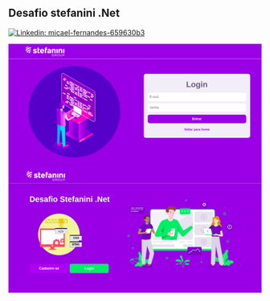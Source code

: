 <h2>Desafio stefanini .Net</h2>

[![Linkedin: micael-fernandes-659630b3](https://img.shields.io/badge/-micaelfernandes-blue?style=flat-square&logo=Linkedin&logoColor=white&link=https://www.linkedin.com/in/micael-fernandes-659630b3/)](https://www.linkedin.com/in/micael-fernandes-659630b3/)

<img align='right' src="https://github.com/GileardeFernandes/stefanini-challenge/blob/master/assets/login-web.png" >
<img align='left' src="https://github.com/GileardeFernandes/stefanini-challenge/blob/master/assets/home-web.png" >

